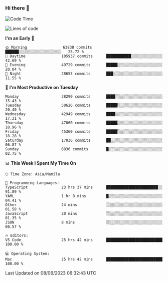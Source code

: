 ### Hi there 👋

<!--START_SECTION:waka-->
![Code Time](http://img.shields.io/badge/Code%20Time-4%2C048%20hrs%2023%20mins-blue)

![Lines of code](https://img.shields.io/badge/From%20Hello%20World%20I%27ve%20Written-100.9%20million%20lines%20of%20code-blue)

**I'm an Early 🐤** 

```text
🌞 Morning                63838 commits       ██████░░░░░░░░░░░░░░░░░░░   25.72 % 
🌆 Daytime                105937 commits      ███████████░░░░░░░░░░░░░░   42.69 % 
🌃 Evening                49729 commits       █████░░░░░░░░░░░░░░░░░░░░   20.04 % 
🌙 Night                  28653 commits       ███░░░░░░░░░░░░░░░░░░░░░░   11.55 % 
```
📅 **I'm Most Productive on Tuesday** 

```text
Monday                   38290 commits       ████░░░░░░░░░░░░░░░░░░░░░   15.43 % 
Tuesday                  50626 commits       █████░░░░░░░░░░░░░░░░░░░░   20.40 % 
Wednesday                42949 commits       ████░░░░░░░░░░░░░░░░░░░░░   17.31 % 
Thursday                 47060 commits       █████░░░░░░░░░░░░░░░░░░░░   18.96 % 
Friday                   45360 commits       █████░░░░░░░░░░░░░░░░░░░░   18.28 % 
Saturday                 17036 commits       ██░░░░░░░░░░░░░░░░░░░░░░░   06.87 % 
Sunday                   6836 commits        █░░░░░░░░░░░░░░░░░░░░░░░░   02.75 % 
```


📊 **This Week I Spent My Time On** 

```text
🕑︎ Time Zone: Asia/Manila

💬 Programming Languages: 
TypeScript               23 hrs 37 mins      ███████████████████████░░   91.89 % 
YAML                     1 hr 8 mins         █░░░░░░░░░░░░░░░░░░░░░░░░   04.41 % 
Other                    24 mins             ░░░░░░░░░░░░░░░░░░░░░░░░░   01.58 % 
JavaScript               20 mins             ░░░░░░░░░░░░░░░░░░░░░░░░░   01.35 % 
JSON                     8 mins              ░░░░░░░░░░░░░░░░░░░░░░░░░   00.57 % 

🔥 Editors: 
VS Code                  25 hrs 42 mins      █████████████████████████   100.00 % 

💻 Operating System: 
Mac                      25 hrs 42 mins      █████████████████████████   100.00 % 
```


 Last Updated on 08/06/2023 06:32:43 UTC
<!--END_SECTION:waka-->


<!--
**rad182/rad182** is a ✨ _special_ ✨ repository because its `README.md` (this file) appears on your GitHub profile.

Here are some ideas to get you started:

- 🔭 I’m currently working on ...
- 🌱 I’m currently learning ...
- 👯 I’m looking to collaborate on ...
- 🤔 I’m looking for help with ...
- 💬 Ask me about ...
- 📫 How to reach me: ...
- 😄 Pronouns: ...
- ⚡ Fun fact: ...
-->
